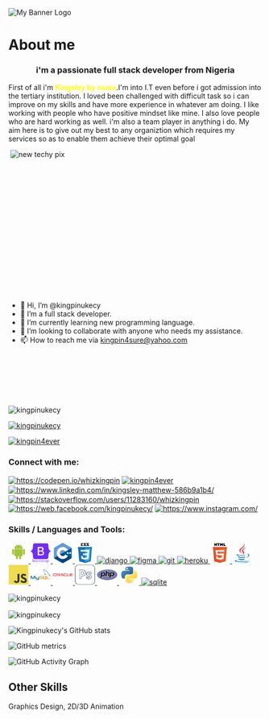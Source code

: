 ![My Banner Logo](https://github.com/kingpinukecy/kingpinukecy/blob/main/giphy-bg12.gif)

# About me

<h3 align="center">i'm a passionate full stack developer from Nigeria</h3>

First of all i'm <b style="color:yellow;">Kingsley by name</b>.I'm into I.T even before i got admission into the tertiary institution.
I loved been challenged with difficult task so i can improve on my skills and have more experience
in whatever am doing. I like working with people who have positive mindset like mine. I also love people who are 
hard working as well. i'm also a team player in anything i do. My aim here is to give out my best
to any organiztion which requires my services so as to enable them achieve their optimal goal

<img align="right" src="https://github.com/kingpinukecy/kingpinukecy/blob/main/giphy-bg12.gif" alt="new techy pix" width="500" height="300">

- 👋 Hi, I’m @kingpinukecy
- 👀 I’m a full stack developer.
- 🌱 I’m currently learning new programming language.
- 💞️ I’m looking to collaborate with anyone who needs my assistance.
- 📫 How to reach me via kingpin4sure@yahoo.com
<br><br><br><br><br><br><br>
<p align="left"> <img src="https://komarev.com/ghpvc/?username=kingpinukecy&label=Profile%20views&color=0e75b6&style=flat" alt="kingpinukecy" /> </p>

<p align="left"> <a href="https://github.com/ryo-ma/github-profile-trophy"><img src="https://github-profile-trophy.vercel.app/?username=kingpinukecy" alt="kingpinukecy" /></a> </p>

<p align="left"> <a href="https://twitter.com/whizkingpin" target="blank"><img src="https://img.shields.io/twitter/follow/whizkingpin?logo=twitter&style=for-the-badge" alt="kingpin4ever" /></a> </p>

<h3 align="left">Connect with me:</h3>
<p align="left">
<a href="https://codepen.io/https://codepen.io/whizkingpin" target="blank"><img align="center" src="https://raw.githubusercontent.com/rahuldkjain/github-profile-readme-generator/master/src/images/icons/Social/codepen.svg" alt="https://codepen.io/whizkingpin" height="30" width="40" /></a>
<a href="https://twitter.com/whizkingpin" target="blank"><img align="center" src="https://raw.githubusercontent.com/rahuldkjain/github-profile-readme-generator/master/src/images/icons/Social/twitter.svg" alt="kingpin4ever" height="30" width="40" /></a>
<a href="https://linkedin.com/in/https://www.linkedin.com/in/kingsley-matthew-586b9a1b4/" target="blank"><img align="center" src="https://raw.githubusercontent.com/rahuldkjain/github-profile-readme-generator/master/src/images/icons/Social/linked-in-alt.svg" alt="https://www.linkedin.com/in/kingsley-matthew-586b9a1b4/" height="30" width="40" /></a>
<a href="https://stackoverflow.com/users/https://stackoverflow.com/users/11283160/whizkingpin" target="blank"><img align="center" src="https://raw.githubusercontent.com/rahuldkjain/github-profile-readme-generator/master/src/images/icons/Social/stack-overflow.svg" alt="https://stackoverflow.com/users/11283160/whizkingpin" height="30" width="40" /></a>
<a href="https://fb.com/https://web.facebook.com/kingpinukecy/" target="blank"><img align="center" src="https://raw.githubusercontent.com/rahuldkjain/github-profile-readme-generator/master/src/images/icons/Social/facebook.svg" alt="https://web.facebook.com/kingpinukecy/" height="30" width="40" /></a>
<a href="https://instagram.com/https://www.instagram.com/" target="blank"><img align="center" src="https://raw.githubusercontent.com/rahuldkjain/github-profile-readme-generator/master/src/images/icons/Social/instagram.svg" alt="https://www.instagram.com/" height="30" width="40" /></a>
</p>

<h3 align="left">Skills / Languages and Tools:</h3>
<p align="left"> <a href="https://developer.android.com" target="_blank" rel="noreferrer"> <img src="https://raw.githubusercontent.com/devicons/devicon/master/icons/android/android-original-wordmark.svg" alt="android" width="40" height="40"/> </a> <a href="https://getbootstrap.com" target="_blank" rel="noreferrer"> <img src="https://raw.githubusercontent.com/devicons/devicon/master/icons/bootstrap/bootstrap-plain-wordmark.svg" alt="bootstrap" width="40" height="40"/> </a> <a href="https://www.w3schools.com/cpp/" target="_blank" rel="noreferrer"> <img src="https://raw.githubusercontent.com/devicons/devicon/master/icons/cplusplus/cplusplus-original.svg" alt="cplusplus" width="40" height="40"/> </a> <a href="https://www.w3schools.com/css/" target="_blank" rel="noreferrer"> <img src="https://raw.githubusercontent.com/devicons/devicon/master/icons/css3/css3-original-wordmark.svg" alt="css3" width="40" height="40"/> </a> <a href="https://www.djangoproject.com/" target="_blank" rel="noreferrer"> <img src="https://cdn.worldvectorlogo.com/logos/django.svg" alt="django" width="40" height="40"/> </a> <a href="https://www.figma.com/" target="_blank" rel="noreferrer"> <img src="https://www.vectorlogo.zone/logos/figma/figma-icon.svg" alt="figma" width="40" height="40"/> </a> <a href="https://git-scm.com/" target="_blank" rel="noreferrer"> <img src="https://www.vectorlogo.zone/logos/git-scm/git-scm-icon.svg" alt="git" width="40" height="40"/> </a> <a href="https://heroku.com" target="_blank" rel="noreferrer"> <img src="https://www.vectorlogo.zone/logos/heroku/heroku-icon.svg" alt="heroku" width="40" height="40"/> </a> <a href="https://www.w3.org/html/" target="_blank" rel="noreferrer"> <img src="https://raw.githubusercontent.com/devicons/devicon/master/icons/html5/html5-original-wordmark.svg" alt="html5" width="40" height="40"/> </a> <a href="https://www.java.com" target="_blank" rel="noreferrer"> <img src="https://raw.githubusercontent.com/devicons/devicon/master/icons/java/java-original.svg" alt="java" width="40" height="40"/> </a> <a href="https://developer.mozilla.org/en-US/docs/Web/JavaScript" target="_blank" rel="noreferrer"> <img src="https://raw.githubusercontent.com/devicons/devicon/master/icons/javascript/javascript-original.svg" alt="javascript" width="40" height="40"/> </a> <a href="https://www.mysql.com/" target="_blank" rel="noreferrer"> <img src="https://raw.githubusercontent.com/devicons/devicon/master/icons/mysql/mysql-original-wordmark.svg" alt="mysql" width="40" height="40"/> </a> <a href="https://www.oracle.com/" target="_blank" rel="noreferrer"> <img src="https://raw.githubusercontent.com/devicons/devicon/master/icons/oracle/oracle-original.svg" alt="oracle" width="40" height="40"/> </a> <a href="https://www.photoshop.com/en" target="_blank" rel="noreferrer"> <img src="https://raw.githubusercontent.com/devicons/devicon/master/icons/photoshop/photoshop-line.svg" alt="photoshop" width="40" height="40"/> </a> <a href="https://www.php.net" target="_blank" rel="noreferrer"> <img src="https://raw.githubusercontent.com/devicons/devicon/master/icons/php/php-original.svg" alt="php" width="40" height="40"/> </a> <a href="https://www.python.org" target="_blank" rel="noreferrer"> <img src="https://raw.githubusercontent.com/devicons/devicon/master/icons/python/python-original.svg" alt="python" width="40" height="40"/> </a> <a href="https://www.sqlite.org/" target="_blank" rel="noreferrer"> <img src="https://www.vectorlogo.zone/logos/sqlite/sqlite-icon.svg" alt="sqlite" width="40" height="40"/> </a> </p>

<p><img align="center" src="https://github-readme-stats.vercel.app/api/top-langs?username=kingpinukecy&show_icons=true&locale=en&layout=compact" alt="kingpinukecy" /></p>

<p><img align="center" src="https://github-readme-streak-stats.herokuapp.com/?user=kingpinukecy&" alt="kingpinukecy" /></p>

![Kingpinukecy's GitHub stats](https://github-readme-stats.vercel.app/api?username=kingpinukecy&show_icons=true&theme=radical)

![GitHub metrics](https://metrics.lecoq.io/kingpinukecy)  

![GitHub Activity Graph](https://activity-graph.herokuapp.com/graph?username=kingpinukecy)  

## Other Skills

 Graphics Design, 2D/3D Animation





<!---
kingpinukecy/kingpinukecy is a ✨ special ✨ repository because its `README.md` (this file) appears on your GitHub profile.
You can click the Preview link to take a look at your changes.
--->

